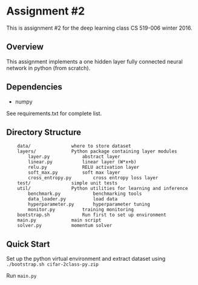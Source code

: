 # Assignment #2

This is assignment #2 for the deep learning class CS 519-006 winter 2016.

## Overview

This assignment implements a one hidden layer fully connected neural network in python (from scratch).

## Dependencies
- numpy 

See requirements.txt for complete list.

## Directory Structure
```
	data/				where to store dataset
	layers/				Python package containing layer modules
		layer.py			abstract layer
		linear.py			linear layer (W*x+b)
		relu.py				RELU activation layer
		soft_max.py			soft max layer
		cross_entropy.py		cross entropy loss layer
	test/				simple unit tests
	util/				Python utilities for learning and inference
		benchmark.py			benchmarking tools
		data_loader.py			load data
		hyperparameter.py		hyperparameter tuning
		monitor.py			training monitoring
	bootstrap.sh			Run first to set up environment
	main.py				main script
	solver.py			momentum solver
```

## Quick Start
Set up the python virtual environment and extract dataset using `./bootstrap.sh cifar-2class-py.zip`

Run `main.py`
